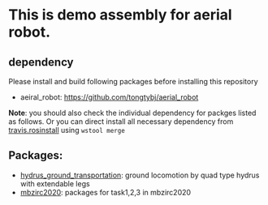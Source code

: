 # This is demo assembly for aerial robot.

## dependency
Please install and build following packages before installing this repository

- aeiral_robot: https://github.com/tongtybj/aerial_robot

**Note**: you should also check the individual dependency for packges listed as follows. Or you can direct install all necessary dependency from [travis.rosinstall](travis.rosinstall) using `wstool merge`

## Packages:
- [hydrus_ground_transportation](https://github.com/tongtybj/aerial_robot_demo/tree/master/hydrus_ground_transportation): ground locomotion by quad type hydrus with extendable legs
-  [mbzirc2020](https://github.com/tongtybj/aerial_robot_demo/tree/master/mbzirc2020): packages for task1,2,3 in mbzirc2020